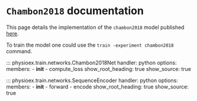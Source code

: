 # `Chambon2018` documentation

This page details the implementation of the `chambon2018` model published [here](https://ieeexplore.ieee.org/document/8307462).

To train the model one could use the `train -experiment chambon2018` command.

::: physioex.train.networks.Chambon2018Net
    handler: python
    options:
      members:
        - __init__
        - compute_loss
      show_root_heading: true
      show_source: true

::: physioex.train.networks.SequenceEncoder
    handler: python
    options:
      members:
        - __init__
        - forward
        - encode
      show_root_heading: true
      show_source: true